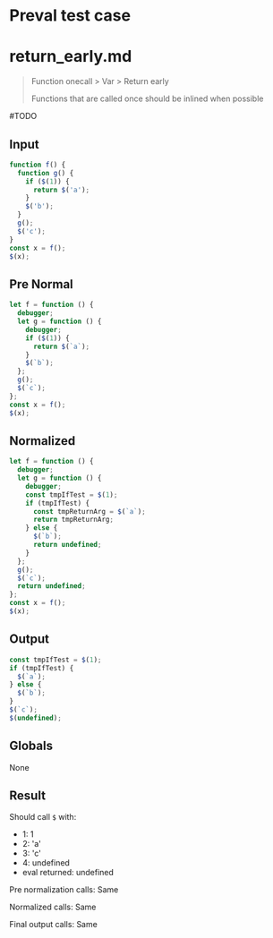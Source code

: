 # Preval test case

# return_early.md

> Function onecall > Var > Return early
>
> Functions that are called once should be inlined when possible

#TODO

## Input

`````js filename=intro
function f() {
  function g() {
    if ($(1)) {
      return $('a');
    }
    $('b');
  }
  g();
  $('c');
}
const x = f();
$(x);
`````

## Pre Normal

`````js filename=intro
let f = function () {
  debugger;
  let g = function () {
    debugger;
    if ($(1)) {
      return $(`a`);
    }
    $(`b`);
  };
  g();
  $(`c`);
};
const x = f();
$(x);
`````

## Normalized

`````js filename=intro
let f = function () {
  debugger;
  let g = function () {
    debugger;
    const tmpIfTest = $(1);
    if (tmpIfTest) {
      const tmpReturnArg = $(`a`);
      return tmpReturnArg;
    } else {
      $(`b`);
      return undefined;
    }
  };
  g();
  $(`c`);
  return undefined;
};
const x = f();
$(x);
`````

## Output

`````js filename=intro
const tmpIfTest = $(1);
if (tmpIfTest) {
  $(`a`);
} else {
  $(`b`);
}
$(`c`);
$(undefined);
`````

## Globals

None

## Result

Should call `$` with:
 - 1: 1
 - 2: 'a'
 - 3: 'c'
 - 4: undefined
 - eval returned: undefined

Pre normalization calls: Same

Normalized calls: Same

Final output calls: Same
